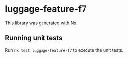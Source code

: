 # luggage-feature-f7

This library was generated with [Nx](https://nx.dev).

## Running unit tests

Run `nx test luggage-feature-f7` to execute the unit tests.
